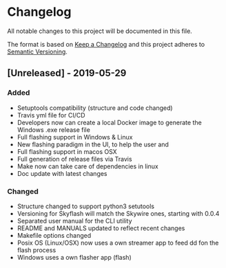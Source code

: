 # Changelog

All notable changes to this project will be documented in this file.

The format is based on [Keep a Changelog](http://keepachangelog.com/en/1.0.0/)
and this project adheres to [Semantic Versioning](http://semver.org/spec/v2.0.0.html).

<!--
This is a note for developers about the recommended tags to keep track of the changes:

- Added: for new features.
- Changed: for changes in existing functionality.
- Deprecated: for soon-to-be removed features.
- Removed: for now removed features.
- Fixed: for any bug fixes.
- Security: in case of vulnerabilities.

Dates must be YEAR-MONTH-DAY
-->

## [Unreleased] - 2019-05-29

### Added

- Setuptools compatibility (structure and code changed)
- Travis yml file for CI/CD
- Developers now can create a local Docker image to generate the Windows .exe release file
- Full flashing support in Windows & Linux
- New flashing paradigm in the UI, to help the user and
- Full flashing support in macos OSX
- Full generation of release files via Travis
- Make now can take care of dependencies in linux
- Doc update with latest changes

### Changed

- Structure changed to support python3 setutools
- Versioning for Skyflash will match the Skywire ones, starting with 0.0.4
- Separated user manual for the CLI utility
- README and MANUALS updated to reflect recent changes
- Makefile options changed
- Posix OS (Linux/OSX) now uses a own streamer app to feed dd fon the flash process
- Windows uses a own flasher app (flash)
